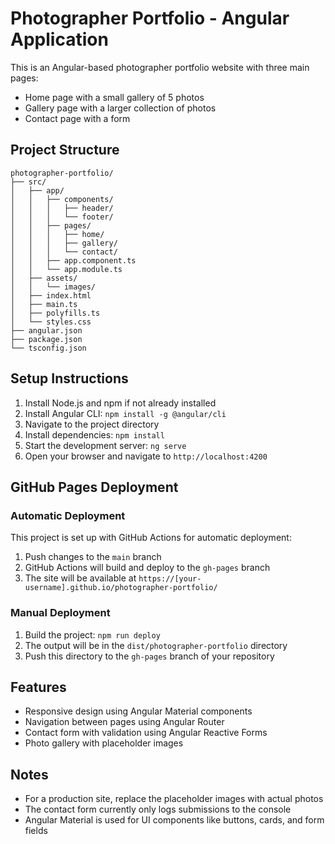 # Photographer Portfolio - Angular Application

This is an Angular-based photographer portfolio website with three main pages:
- Home page with a small gallery of 5 photos
- Gallery page with a larger collection of photos
- Contact page with a form

## Project Structure

```
photographer-portfolio/
├── src/
│   ├── app/
│   │   ├── components/
│   │   │   ├── header/
│   │   │   └── footer/
│   │   ├── pages/
│   │   │   ├── home/
│   │   │   ├── gallery/
│   │   │   └── contact/
│   │   ├── app.component.ts
│   │   └── app.module.ts
│   ├── assets/
│   │   └── images/
│   ├── index.html
│   ├── main.ts
│   ├── polyfills.ts
│   └── styles.css
├── angular.json
├── package.json
└── tsconfig.json
```

## Setup Instructions

1. Install Node.js and npm if not already installed
2. Install Angular CLI: `npm install -g @angular/cli`
3. Navigate to the project directory
4. Install dependencies: `npm install`
5. Start the development server: `ng serve`
6. Open your browser and navigate to `http://localhost:4200`

## GitHub Pages Deployment

### Automatic Deployment
This project is set up with GitHub Actions for automatic deployment:
1. Push changes to the `main` branch
2. GitHub Actions will build and deploy to the `gh-pages` branch
3. The site will be available at `https://[your-username].github.io/photographer-portfolio/`

### Manual Deployment
1. Build the project: `npm run deploy`
2. The output will be in the `dist/photographer-portfolio` directory
3. Push this directory to the `gh-pages` branch of your repository

## Features

- Responsive design using Angular Material components
- Navigation between pages using Angular Router
- Contact form with validation using Angular Reactive Forms
- Photo gallery with placeholder images

## Notes

- For a production site, replace the placeholder images with actual photos
- The contact form currently only logs submissions to the console
- Angular Material is used for UI components like buttons, cards, and form fields